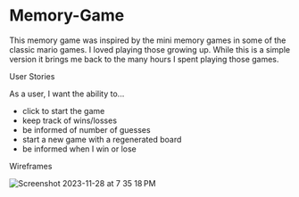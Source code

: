 # Memory-Game

This memory game was inspired by the mini memory games in some of the classic mario games. I loved playing those growing up. While this is a simple version it brings me back to the many hours I spent playing those games.

User Stories

As a user, I want the ability to...
  - click to start the game
  - keep track of wins/losses
  - be informed of number of guesses
  - start a new game with a regenerated board
  - be informed when I win or lose

Wireframes


![Screenshot 2023-11-28 at 7 35 18 PM](https://github.com/spenserg92/Memory-Game/assets/149332042/f12c288a-d2a7-4750-8b65-c1de35e12920)

